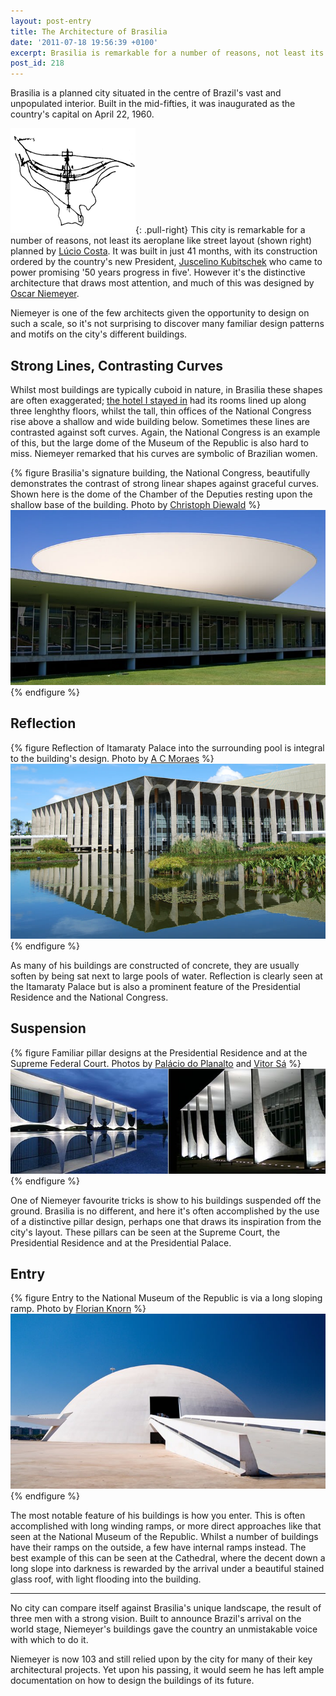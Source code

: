 ```yaml
---
layout: post-entry
title: The Architecture of Brasilia
date: '2011-07-18 19:56:39 +0100'
excerpt: Brasilia is remarkable for a number of reasons, not least its aeroplane like street layout planned by Lúcio Costa. However it's the distinctive architecture that draws most attention, and much of this was designed by Oscar Niemeyer. Few architects are given the opportunity to design on such a scale, so it's unsurprising that I recognised many familiar patterns and motifs appearing throughout the city's many different buildings.
post_id: 218
---
```

Brasilia is a planned city situated in the centre of Brazil's vast and unpopulated interior. Built in the mid-fifties, it was inaugurated as the country's capital on April 22, 1960.

![Sketched plan of Brasilia](/assets/images/2011/07/brasilia_plan.png){: .pull-right} This city is remarkable for a number of reasons, not least its aeroplane like street layout (shown right) planned by [Lúcio Costa][1]. It was built in just 41 months, with its construction ordered by the country's new President, [Juscelino Kubitschek][2] who came to power promising '50 years progress in five'. However it's the distinctive architecture that draws most attention, and much of this was designed by [Oscar Niemeyer][3].

Niemeyer is one of the few architects given the opportunity to design on such a scale, so it's not surprising to discover many familiar design patterns and motifs on the city's different buildings.

## Strong Lines, Contrasting Curves
Whilst most buildings are typically cuboid in nature, in Brasilia these shapes are often exaggerated; [the hotel I stayed in][4] had its rooms lined up along three lenghthy floors, whilst the tall, thin offices of the National Congress rise above a shallow and wide building below. Sometimes these lines are contrasted against soft curves. Again, the National Congress is an example of this, but the large dome of the Museum of the Republic is also hard to miss. Niemeyer remarked that his curves are symbolic of Brazilian women.

{% figure Brasilia's signature building, the National Congress, beautifully demonstrates the contrast of strong linear shapes against graceful curves. Shown here is the dome of the Chamber of the Deputies resting upon the shallow base of the building. Photo by <a href="http://flickr.com/photos/chris_diewald/2656782975/">Christoph Diewald</a> %}
![](/assets/images/2011/07/brasilia_lines.jpg)
{% endfigure %}

## Reflection
{% figure Reflection of Itamaraty Palace into the surrounding pool is integral to the building's design. Photo by <a href="http://flickr.com/photos/acmoraes/2488214984/">A C Moraes</a> %}
![](/assets/images/2011/07/brasilia_reflection.jpg)
{% endfigure %}

As many of his buildings are constructed of concrete, they are usually soften by being sat next to large pools of water. Reflection is clearly seen at the Itamaraty Palace but is also a prominent feature of the Presidential Residence and the National Congress.

## Suspension
{% figure Familiar pillar designs at the Presidential Residence and at the Supreme Federal Court. Photos by <a href="http://info.planalto.gov.br/exec/inf_fotografiagrande.cfm?foto=05042006P00028">Palácio do Planalto</a> and <a href="http://flickr.com/photos/19967853@N00/18391299">Vitor Sá</a> %}
![](/assets/images/2011/07/brasilia_suspension.jpg)
{% endfigure %}

One of Niemeyer favourite tricks is show to his buildings suspended off the ground. Brasilia is no different, and here it's often accomplished by the use of a distinctive pillar design, perhaps one that draws its inspiration from the city's layout. These pillars can be seen at the Supreme Court, the Presidential Residence and at the Presidential Palace.

## Entry
{% figure Entry to the National Museum of the Republic is via a long sloping ramp. Photo by <a href="http://flickr.com/photos/el_floz/1424610618/">Florian Knorn</a> %}
![](/assets/images/2011/07/brasilia_entry.jpg)
{% endfigure %}

The most notable feature of his buildings is how you enter. This is often accomplished with long winding ramps, or more direct approaches like that seen at the National Museum of the Republic. Whilst a number of buildings have their ramps on the outside, a few have internal ramps instead. The best example of this can be seen at the Cathedral, where the decent down a long slope into darkness is rewarded by the arrival under a beautiful stained glass roof, with light flooding into the building.

* * *

No city can compare itself against Brasilia's unique landscape, the result of three men with a strong vision. Built to announce Brazil's arrival on the world stage, Niemeyer's buildings gave the country an unmistakable voice with which to do it.

Niemeyer is now 103 and still relied upon by the city for many of their key architectural projects. Yet upon his passing, it would seem he has left ample documentation on how to design the buildings of its future.

[1]: http://en.wikipedia.org/wiki/Lucio_Costa
[2]: http://en.wikipedia.org/wiki/Juscelino_Kubitschek
[3]: http://en.wikipedia.org/wiki/Oscar_Niemeyer
[4]: /2011/03/brasilia_palace_hotel/